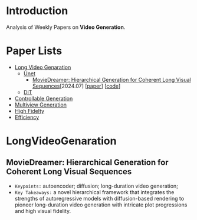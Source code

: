 # Introduction
Analysis of Weekly Papers on **Video Generation**.

# Paper Lists
- [Long Video Genaration](#LongVideoGenaration)
  - [Unet](#Unet)
    - [MovieDreamer: Hierarchical Generation for Coherent Long Visual Sequences](#movie-dreamer)[2024.07] \[[paper](https://arxiv.org/abs/2407.16655)\] \[[code](https://aim-uofa.github.io/MovieDreamer/)\]
  - [DiT](#DiT)
- [Controllable Generation](#ControllableGeneration)
- [Multiview Generation](#MultiviewGeneration)
- [High Fidelty](#HighFidelty)
- [Efficiency](#Efficiency)




# LongVideoGenaration

## MovieDreamer: Hierarchical Generation for Coherent Long Visual Sequences
- `Keypoints:` autoencoder; diffusion; long-duration video generation;
- `Key Takeaways:` a novel hierarchical framework that integrates the strengths of autoregressive models with diffusion-based rendering to pioneer long-duration video generation with intricate plot progressions and high visual fidelity.



